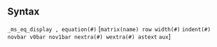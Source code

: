 ## Syntax

`_ms_eq_display , equation(#)` \[`matrix(name) row width(#)`
`indent(#) novbar v0bar nov1bar nextra(#) wextra(#) astext`
`aux`\]
